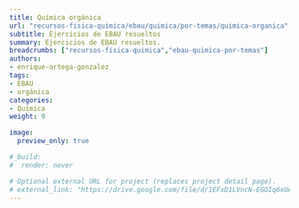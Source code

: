 ```yaml
---
title: Química orgánica
url: "recursos-fisica-quimica/ebau/quimica/por-temas/quimica-organica" 
subtitle: Ejercicios de EBAU resueltos
summary: Ejercicios de EBAU resueltos.
breadcrumbs: ["recursos-fisica-quimica","ebau-quimica-por-temas"]
authors:
- enrique-ortega-gonzalez
tags:
- EBAU
- orgánica
categories:
- Química
weight: 9

image:
  preview_only: true

#_build:
#  render: never

# Optional external URL for project (replaces project detail page).
# external_link: "https://drive.google.com/file/d/1EFxD1LVncN-EGOIq6xUAJaNjtWYf3gop/view"
---
```


<!-- <iframe src="https://drive.google.com/file/d/1EFxD1LVncN-EGOIq6xUAJaNjtWYf3gop/preview" style="width: 100vw; height: 500px; position: relative; left: 50%; right: 50%; margin-left: -50vw; margin-right: -50vw;" frameborder="0"></iframe> -->

<div id="adobe-dc-view" style="width: 100vw; position: relative; left: 50%; right: 50%; margin-left: -50vw; margin-right: -50vw;"></div>
<script src="https://documentcloud.adobe.com/view-sdk/main.js"></script>
<script type="text/javascript">
	document.addEventListener("adobe_dc_view_sdk.ready", function(){ 
		var adobeDCView = new AdobeDC.View({clientId: "5b6be996ab824b0e8113830d11740fa3", divId: "adobe-dc-view"});
		adobeDCView.previewFile({
			content:{location: {url: "https://fisiquimicamente.com/recursos-fisica-quimica/ebau/quimica/por-temas/quimica-organica/quimica-organica-EBAU-Quimica.pdf"}},
			metaData:{fileName: "quimica-organica-EBAU-Quimica.pdf"}
		}, {embedMode: "IN_LINE"});
	});
</script>